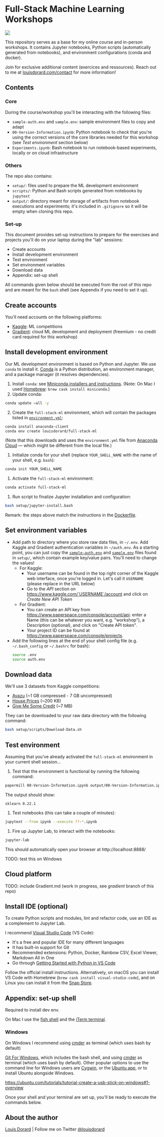 # Full-Stack Machine Learning Workshops

<img src="http://s3.louisdorard.com.s3.amazonaws.com/ML_icon.png">

This repository serves as a base for my online course and in-person workshops. It contains Jupyter notebooks, Python scripts (automatically generated from notebooks), and environment configurations (conda and docker).

Join for exclusive additional content (exercices and ressources). Reach out to me at [louisdorard.com/contact](https://www.louisdorard.com/contact) for more information!

## Contents

### Core

During the course/workshop you'll be interacting with the following files:

* `sample-auth.env` and `sample.env`: sample environment files to copy and adapt
* `00-Version-Information.ipynb`: Python notebook to check that you're using the correct versions of the core libraries needed for this workshop (see _Test environment_ section below)
* `Experiments.ipynb`: Bash notebook to run notebook-based experiments, locally or on cloud infrastructure

### Others

The repo also contains:

* `setup/`: files used to prepare the ML development environment
* `scripts/`: Python and Bash scripts generated from notebooks by `jupytext`
* `output/`: directory meant for storage of artifacts from notebook executions and experiments; it's included in `.gitignore` so it will be empty when cloning this repo.

### Set-up

This document provides set-up instructions to prepare for the exercises and projects you'll do on your laptop during the "lab" sessions:

* Create accounts
* Install development environment
* Test environment
* Set environment variables
* Download data
* Appendix: set-up shell

All commands given below should be executed from the root of this repo and are meant for the `bash` shell (see Appendix if you need to set it up).

## Create accounts

You'll need accounts on the following platforms:

* [Kaggle](https://www.kaggle.com): ML competitions
* [Gradient](https://gradient.paperspace.com): cloud ML development and deployment (freemium - no credit card required for this workshop)

## Install development environment

Our ML development environment is based on Python and Jupyter. We use `conda` to install it. [Conda](https://conda.io) is a Python distribution, an environment manager, and a package manager (it resolves dependencies).

1. Install `conda`: see [Miniconda installers and instructions](https://conda.io/en/latest/miniconda.html). (Note: On Mac I used [Homebrew](https://brew.sh): `brew cask install miniconda`.)
1. Update conda:
  ```bash
  conda update —all -y
  ```
2. Create the `full-stack-ml` environment, which will contain the packages listed in [`environment.yml`](setup/environment.yml):
  ```bash
  conda install anaconda-client
  conda env create louisdorard/full-stack-ml
  ```

  (Note that this downloads and uses the `environment.yml` file from [Anaconda Cloud](https://anaconda.org/louisdorard/full-stack-ml) — which might be different from the local file.)
1. Initialize conda for your shell (replace `YOUR_SHELL_NAME` with the name of your shell, e.g. `bash`):
  ```bash
  conda init YOUR_SHELL_NAME
  ```
1. Activate the `full-stack-ml` environment:
  ```bash
  conda activate full-stack-ml
  ```
1. Run script to finalize Jupyter installation and configuration:
```bash
bash setup/jupyter-install.bash
```

Remark: the steps above match the instructions in the [Dockerfile](docker/Dockerfile).

## Set environment variables

* Add path to directory where you store raw data files, in `~/.env`. Add Kaggle and Gradient authentication variables in `~/auth.env`. As a starting point, you can just copy the [`sample-auth.env`](setup/sample-auth.env) and [`sample.env`](setup/sample.env) files found in `setup/`, which contain example key/value pairs. You'll need to change the values!
  * For Kaggle:
    * Your username can be found in the top right corner of the Kaggle web interface, once you're logged in. Let's call it `USERNAME` (please replace in the URL below)
    * Go to the _API_ section on https://www.kaggle.com/`USERNAME`/account and click on _Create New API Token_
  * For Gradient:
    * You can create an API key from https://www.paperspace.com/console/account/api: enter a Name (this can be whatever you want, e.g. "workshop"), a Description (optional), and click on "Create API token".
    * Your project ID can be found at https://www.paperspace.com/console/projects.
* Add the following lines at the end of your shell config file (e.g. `~/.bash_config` or `~/.bashrc` for bash):
  ```bash
  source .env
  source auth.env
  ```

## Download data

We'll use 3 datasets from Kaggle competitions:

* [Avazu](http://kaggle.com/c/avazu-ctr-prediction/) (~1 GB compressed - 7 GB uncompressed)
* [House Prices](https://www.kaggle.com/c/house-prices-advanced-regression-techniques/) (~200 KB)
* [Give Me Some Credit](https://www.kaggle.com/c/GiveMeSomeCredit/) (~7 MB)

They can be downloaded to your raw data directory with the following command:

```bash
bash setup/scripts/Download-Data.sh
```

## Test environment

Assuming that you've already activated the `full-stack-ml` environment in your current shell session...

1. Test that the environment is functional by running the following command:

```bash
papermill 00-Version-Information.ipynb output/00-Version-Information.ipynb
```
The output should show:

```
sklearn	0.22.1
```

1. Test notebooks (this can take a couple of minutes):

```bash
jupytext --from ipynb --execute ??-*.ipynb
```

1. Fire up Jupyter Lab, to interact with the notebooks:

```bash
jupyter-lab
```

This should automatically open your browser at http://localhost:8888/

TODO: test this on Windows

## Cloud platform

TODO: include Gradient.md (work in progress, see _gradient_ branch of this repo)

## Install IDE (optional)

To create Python scripts and modules, lint and refactor code, use an IDE as a complement to Jupyter Lab.

I recommend [Visual Studio Code](https://code.visualstudio.com) (VS Code):

* It's a free and popular IDE for many different languages
* It has built-in support for Git
* Recommended extensions: Python, Docker, Rainbow CSV, Excel Viewer, Markdown All in One
* Go through [Getting Started with Python in VS Code](https://code.visualstudio.com/docs/python/python-tutorial)


Follow the official install instructions. Alternatively, on macOS you can install VS Code with Homebrew (`brew cask install visual-studio-code`), and on Linux you can install it from the [Snap Store](snapcraft.io/store).

## Appendix: set-up shell

Required to install dev env.

On Mac I use the [fish shell](http://fishshell.com) and the [iTerm terminal](http://iterm2.com).

### Windows

On Windows I recommend using [cmder](https://cmder.net) as terminal (which uses bash by default)

[Git For Windows](https://gitforwindows.org), which includes the bash shell, and using [cmder](https://cmder.net) as terminal (which uses bash by default). Other popular options to use the command line for Windows users are [Cygwin](http://cygwin.com), or the [Ubuntu app](https://www.microsoft.com/p/ubuntu/9nblggh4msv6?activetab=pivot:overviewtab), or to install Ubuntu alongside Windows.

https://ubuntu.com/tutorials/tutorial-create-a-usb-stick-on-windows#1-overview

Once your shell and your terminal are set up, you'll be ready to execute the commands below.

## About the author

[Louis Dorard](https://www.louisdorard.com) | Follow me on Twitter [@louisdorard](https://twitter.com/louisdorard)

